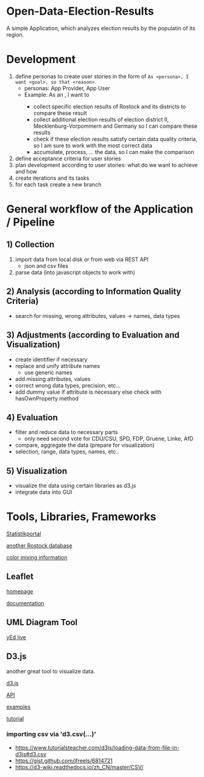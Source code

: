 # Open-Data-Election-Results
A simple Application, which analyzes election results by the populatin of its region.

# Development
1. define personas to create user stories in the form of `As <persona>, I want <goal>, so that <reason>.`
   * personas: App Provider, App User
   * Example: As an <App Provider>, I want to 
     * collect specific election results of Rostock and its districts to compare these result
     * collect additional election results of election district II, Mecklenburg-Vorpommern and Germany so I can compare these results
     * check if these election results satisfy certain data quality criteria, so I am sure to work with the most correct data
     * accumulate, process, … the data, so I can make the comparison 
2. define acceptance criteria for user stories
3. plan development according to user stories: what do we want to achieve and how
4. create iterations and its tasks
5. for each task create a new branch

# General workflow of the Application / Pipeline

## 1) Collection
1. import data from local disk or from web via REST API
   * json and csv files
2. parse data (into javascript objects to work with)

## 2) Analysis (according to Information Quality Criteria)
* search for missing, wrong attributes, values -> names, data types
  
## 3) Adjustments (according to Evaluation and Visualization)
* create identifier if necessary
* replace and unify attribute names
  * use generic names
* add missing attributes, values
* correct wrong data types, precision, etc...
* add dummy value if attribute is necessary else check with hasOwnProperty method
 
## 4) Evaluation
* filter and reduce data to necessary parts
  * only need second vote for CDU/CSU, SPD, FDP, Gruene, Linke, AfD
* compare, aggregate the data (prepare for visualization)
* selection, range, data types, names, etc..
 
## 5) Visualization
* visualize the data using certain libraries as d3.js
* integrate data into GUI

# Tools, Libraries, Frameworks
  
[Statistikportal](https://www.statistikportal.de/de/datenbanken)
  
[another Rostock database](https://rathaus.rostock.de/Statistik/Stadtbereichskatalog/atlas.html)

[color mixing information](https://github.com/ProfJski/ArtColors)

## Leaflet
[homepage](https://leafletjs.com/)

[documentation](https://leafletjs.com/reference.html)


## UML Diagram Tool
[yEd live](https://www.yworks.com/products/yed-live)

## D3.js
another great tool to visualize data.

[d3.js](https://d3js.org/)
  
[API](https://github.com/d3/d3/blob/main/API.md)
  
[examples](https://www.d3-graph-gallery.com/index.html)
  
[tutorial](https://wattenberger.com/)

### importing csv via 'd3.csv(...)'
* https://www.tutorialsteacher.com/d3js/loading-data-from-file-in-d3js#d3.csv
* https://gist.github.com/jfreels/6814721
* https://d3-wiki.readthedocs.io/zh_CN/master/CSV/
